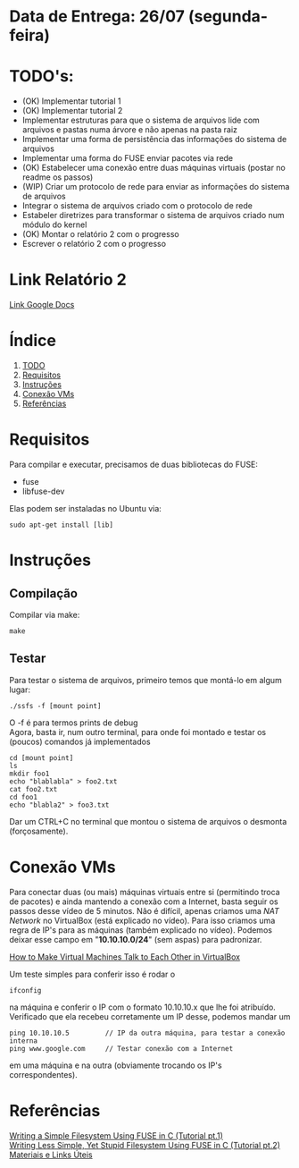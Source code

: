 # Data de Entrega: 26/07 (segunda-feira)
# TODO's:
* (OK) Implementar tutorial 1
* (OK) Implementar tutorial 2
* Implementar estruturas para que o sistema de arquivos lide com arquivos e 
pastas numa árvore e não apenas na pasta raiz
* Implementar uma forma de persistência das informações do sistema de arquivos
* Implementar uma forma do FUSE enviar pacotes via rede
* (OK) Estabelecer uma conexão entre duas máquinas virtuais (postar no readme os passos)
* (WIP) Criar um protocolo de rede para enviar as informações do sistema de arquivos
* Integrar o sistema de arquivos criado com o protocolo de rede
* Estabeler diretrizes para transformar o sistema de arquivos criado num módulo do kernel
* (OK) Montar o relatório 2 com o progresso
* Escrever o relatório 2 com o progresso

# Link Relatório 2
[Link Google Docs](https://docs.google.com/document/d/1mNbMBEn-A_RpxZOaDYWwu5ltN8Jpp0l3cipzWPbyqL8/edit?usp=sharing)

# Índice
1. [TODO](#todos)
2. [Requisitos](#requisitos)
3. [Instruções](#instruções)
5. [Conexão VMs](#conexão-vms)
6. [Referências](#referências)

# Requisitos
Para compilar e executar, precisamos de duas bibliotecas do FUSE:
- fuse  
- libfuse-dev  

Elas podem ser instaladas no Ubuntu via:

    sudo apt-get install [lib]
    
# Instruções
## Compilação
Compilar via make:  

    make  
## Testar
Para testar o sistema de arquivos, primeiro temos que montá-lo em algum lugar:

    ./ssfs -f [mount point]

O -f é para termos prints de debug  
Agora, basta ir, num outro terminal, para onde foi montado e testar os (poucos) comandos já implementados

    cd [mount point]  
    ls
    mkdir foo1
    echo "blablabla" > foo2.txt
    cat foo2.txt
    cd foo1
    echo "blabla2" > foo3.txt

Dar um CTRL+C no terminal que montou o sistema de arquivos o desmonta (forçosamente).

# Conexão VMs
Para conectar duas (ou mais) máquinas virtuais entre si (permitindo troca de pacotes) e ainda mantendo a conexão com a Internet, basta seguir os passos desse vídeo de 5 minutos. Não é difícil, apenas criamos uma _NAT Network_ no VirtualBox (está explicado no vídeo). Para isso criamos uma regra de IP's para as máquinas (também explicado no vídeo). Podemos deixar esse campo em "**10.10.10.0/24**" (sem aspas) para padronizar.

[How to Make Virtual Machines Talk to Each Other in VirtualBox](https://www.youtube.com/watch?v=vReAkOq-59I)

Um teste simples para conferir isso é rodar o 

    ifconfig

na máquina e conferir o IP com o formato 10.10.10.x que lhe foi atribuído. Verificado que ela recebeu corretamente um IP desse, podemos mandar um

    ping 10.10.10.5         // IP da outra máquina, para testar a conexão interna
    ping www.google.com     // Testar conexão com a Internet

em uma máquina e na outra (obviamente trocando os IP's correspondentes).

# Referências
[Writing a Simple Filesystem Using FUSE in C (Tutorial pt.1)](https://www.maastaar.net/fuse/linux/filesystem/c/2016/05/21/writing-a-simple-filesystem-using-fuse/)  
[Writing Less Simple, Yet Stupid Filesystem Using FUSE in C (Tutorial pt.2)](https://www.maastaar.net/fuse/linux/filesystem/c/2019/09/28/writing-less-simple-yet-stupid-filesystem-using-FUSE-in-C/)  
[Materiais e Links Úteis](https://docs.google.com/document/d/18UsBey2D0xK0Cs2s6lnUbjN2LXHZ2yL9lT4s0OJkb68/edit)



